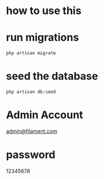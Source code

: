 # how to use this

# run migrations

`php artisan migrate`

# seed the database

`php artisan db:seed`

# Admin Account

admin@filament.com

# password

12345678
